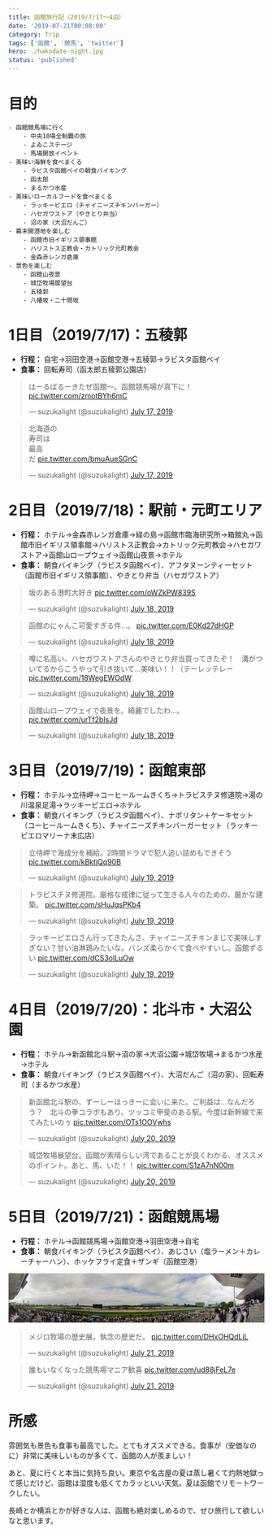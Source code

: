 ```yaml
---
title: 函館旅行記（2019/7/17～4泊）
date: '2019-07-21T00:08:00'
category: Trip
tags: ['函館', '競馬', 'twitter']
hero: ./hakodate-night.jpg
status: 'published'
---
```


# 目的

```
- 函館競馬場に行く
    - 中央10場全制覇の旅
    - よゐこステージ
    - 馬場開放イベント
- 美味い海鮮を食べまくる
    - ラビスタ函館ベイの朝食バイキング
    - 函太郎
    - まるかつ水産
- 美味いローカルフードを食べまくる
    - ラッキーピエロ（チャイニーズチキンバーガー）
    - ハセガワストア（やきとり弁当）
    - 沼の家（大沼だんご）
- 幕末開港地を楽しむ
    - 函館市旧イギリス領事館
    - ハリストス正教会・カトリック元町教会
    - 金森赤レンガ倉庫
- 景色を楽しむ
    - 函館山夜景
    - 城岱牧場展望台
    - 五稜郭
    - 八幡坂・二十間坂
```

# 1日目（2019/7/17)：五稜郭

- __行程：__ 自宅→羽田空港→函館空港→五稜郭→ラビスタ函館ベイ
- __食事：__ 回転寿司（函太郎五稜郭公園店）

<blockquote class="twitter-tweet"><p lang="ja" dir="ltr">はーるばるーきたぜ函館〜。函館競馬場が真下に！ <a href="https://t.co/zmotBYh6mC">pic.twitter.com/zmotBYh6mC</a></p>&mdash; suzukalight (@suzukalight) <a href="https://twitter.com/suzukalight/status/1151369886246899712?ref_src=twsrc%5Etfw">July 17, 2019</a></blockquote>

<blockquote class="twitter-tweet"><p lang="ja" dir="ltr">北海道の<br>寿司は<br>最高<br>だ <a href="https://t.co/bmuAueSGnC">pic.twitter.com/bmuAueSGnC</a></p>&mdash; suzukalight (@suzukalight) <a href="https://twitter.com/suzukalight/status/1151484420966121473?ref_src=twsrc%5Etfw">July 17, 2019</a></blockquote>

# 2日目（2019/7/18)：駅前・元町エリア

- __行程：__ ホテル→金森赤レンガ倉庫→緑の島→函館市臨海研究所→箱館丸→函館市旧イギリス領事館→ハリストス正教会→カトリック元町教会→ハセガワストア→函館山ロープウェイ→函館山夜景→ホテル
- __食事：__ 朝食バイキング（ラビスタ函館ベイ）、アフタヌーンティーセット（函館市旧イギリス領事館）、やきとり弁当（ハセガワストア）

<blockquote class="twitter-tweet"><p lang="ja" dir="ltr">坂のある港町大好き <a href="https://t.co/oWZkPW839S">pic.twitter.com/oWZkPW839S</a></p>&mdash; suzukalight (@suzukalight) <a href="https://twitter.com/suzukalight/status/1151678205905870848?ref_src=twsrc%5Etfw">July 18, 2019</a></blockquote> 

<blockquote class="twitter-tweet"><p lang="ja" dir="ltr">函館のにゃんこ可愛すぎる件…。 <a href="https://t.co/E0Kd27dHGP">pic.twitter.com/E0Kd27dHGP</a></p>&mdash; suzukalight (@suzukalight) <a href="https://twitter.com/suzukalight/status/1151748635576586241?ref_src=twsrc%5Etfw">July 18, 2019</a></blockquote>

<blockquote class="twitter-tweet"><p lang="ja" dir="ltr">噂に名高い、ハセガワストアさんのやきとり弁当買ってきたぞ！　溝がついてるからこうやって引き抜いて…美味い！！（テーレッテレー <a href="https://t.co/18WegEWOdW">pic.twitter.com/18WegEWOdW</a></p>&mdash; suzukalight (@suzukalight) <a href="https://twitter.com/suzukalight/status/1151795627849732096?ref_src=twsrc%5Etfw">July 18, 2019</a></blockquote>

<blockquote class="twitter-tweet" data-conversation="none"><p lang="ja" dir="ltr">函館山ロープウェイで夜景を。綺麗でしたわ…。 <a href="https://t.co/urTf2bIsJd">pic.twitter.com/urTf2bIsJd</a></p>&mdash; suzukalight (@suzukalight) <a href="https://twitter.com/suzukalight/status/1151833696296550400?ref_src=twsrc%5Etfw">July 18, 2019</a></blockquote>

# 3日目（2019/7/19)：函館東部

- __行程：__ ホテル→立待岬→コーヒールームきくち→トラピスチヌ修道院→湯の川温泉足湯→ラッキーピエロ→ホテル
- __食事：__ 朝食バイキング（ラビスタ函館ベイ）、ナポリタン＋ケーキセット（コーヒールームきくち）、チャイニーズチキンバーガーセット（ラッキーピエロマリーナ末広店）

<blockquote class="twitter-tweet"><p lang="ja" dir="ltr">立待岬で海成分を補給。2時間ドラマで犯人追い詰めもできそう <a href="https://t.co/kBktjQq90B">pic.twitter.com/kBktjQq90B</a></p>&mdash; suzukalight (@suzukalight) <a href="https://twitter.com/suzukalight/status/1152141693451243520?ref_src=twsrc%5Etfw">July 19, 2019</a></blockquote>

<blockquote class="twitter-tweet"><p lang="ja" dir="ltr">トラピスチヌ修道院。厳格な戒律に従って生きる人々のための、厳かな建築。 <a href="https://t.co/sHuJqsPKb4">pic.twitter.com/sHuJqsPKb4</a></p>&mdash; suzukalight (@suzukalight) <a href="https://twitter.com/suzukalight/status/1152144817205334016?ref_src=twsrc%5Etfw">July 19, 2019</a></blockquote>

<blockquote class="twitter-tweet"><p lang="ja" dir="ltr">ラッキーピエロさん行ってきたんさ、チャイニーズチキンまじで美味しすぎない？甘い油淋鶏みたいな。バンズ柔らかくて食べやすいし。函館ずるい <a href="https://t.co/dCS3olLuOw">pic.twitter.com/dCS3olLuOw</a></p>&mdash; suzukalight (@suzukalight) <a href="https://twitter.com/suzukalight/status/1152184217259761664?ref_src=twsrc%5Etfw">July 19, 2019</a></blockquote>

# 4日目（2019/7/20)：北斗市・大沼公園

- __行程：__ ホテル→新函館北斗駅→沼の家→大沼公園→城岱牧場→まるかつ水産→ホテル
- __食事：__ 朝食バイキング（ラビスタ函館ベイ）、大沼だんご（沼の家）、回転寿司（まるかつ水産）

<blockquote class="twitter-tweet" data-conversation="none"><p lang="ja" dir="ltr">新函館北斗駅の、ずーしーほっきーに会いに来た。ご利益は…なんだろう？　北斗の拳コラボもあり、ツッコミ甲斐のある駅。今度は新幹線で来てみたいのぅ <a href="https://t.co/OTs1OOVwhs">pic.twitter.com/OTs1OOVwhs</a></p>&mdash; suzukalight (@suzukalight) <a href="https://twitter.com/suzukalight/status/1152511604585447424?ref_src=twsrc%5Etfw">July 20, 2019</a></blockquote>

<blockquote class="twitter-tweet"><p lang="ja" dir="ltr">城岱牧場展望台。函館が素晴らしい湾であることが良くわかる、オススメのポイント。あと、馬、いた！！ <a href="https://t.co/S1zA7nN00m">pic.twitter.com/S1zA7nN00m</a></p>&mdash; suzukalight (@suzukalight) <a href="https://twitter.com/suzukalight/status/1152514056168722432?ref_src=twsrc%5Etfw">July 20, 2019</a></blockquote>

# 5日目（2019/7/21)：函館競馬場

- __行程：__ ホテル→函館競馬場→函館空港→羽田空港→自宅
- __食事：__ 朝食バイキング（ラビスタ函館ベイ）、あじさい（塩ラーメン＋カレーチャーハン）、ホッケフライ定食＋ザンギ（函館空港）

![](hakodate-race-course-pano.jpg)

<blockquote class="twitter-tweet"><p lang="ja" dir="ltr">メジロ牧場の歴史展。執念の歴史だ。 <a href="https://t.co/DHxOHQdLjL">pic.twitter.com/DHxOHQdLjL</a></p>&mdash; suzukalight (@suzukalight) <a href="https://twitter.com/suzukalight/status/1152809583968227328?ref_src=twsrc%5Etfw">July 21, 2019</a></blockquote>

<blockquote class="twitter-tweet"><p lang="ja" dir="ltr">誰もいなくなった競馬場マニア歓喜 <a href="https://t.co/ud88jFeL7e">pic.twitter.com/ud88jFeL7e</a></p>&mdash; suzukalight (@suzukalight) <a href="https://twitter.com/suzukalight/status/1152872951902982144?ref_src=twsrc%5Etfw">July 21, 2019</a></blockquote>

# 所感

雰囲気も景色も食事も最高でした。とてもオススメできる。食事が（安価なのに）非常に美味しいものが多くて、函館の人が羨ましい！

あと、夏に行くと本当に気持ち良い。東京や名古屋の夏は蒸し暑くて灼熱地獄って感じだけど、函館は湿度も低くてカラッといい天気。夏は函館でリモートワークしたい。

長崎とか横浜とかが好きな人は、函館も絶対楽しめるので、ぜひ旅行して欲しいなと思います。
